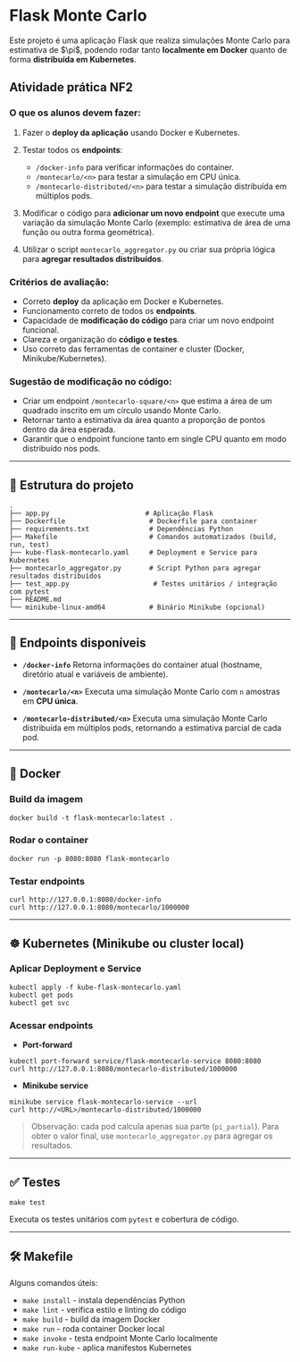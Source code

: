 # Flask Monte Carlo

Este projeto é uma aplicação Flask que realiza simulações Monte Carlo para estimativa de \$\pi\$, podendo rodar tanto **localmente em Docker** quanto de forma **distribuída em Kubernetes**.

## Atividade prática NF2

### O que os alunos devem fazer:

1. Fazer o **deploy da aplicação** usando Docker e Kubernetes.
2. Testar todos os **endpoints**:

   * `/docker-info` para verificar informações do container.
   * `/montecarlo/<n>` para testar a simulação em CPU única.
   * `/montecarlo-distributed/<n>` para testar a simulação distribuída em múltiplos pods.
3. Modificar o código para **adicionar um novo endpoint** que execute uma variação da simulação Monte Carlo (exemplo: estimativa de área de uma função ou outra forma geométrica).
4. Utilizar o script `montecarlo_aggregator.py` ou criar sua própria lógica para **agregar resultados distribuídos**.

### Critérios de avaliação:

* Correto **deploy** da aplicação em Docker e Kubernetes.
* Funcionamento correto de todos os **endpoints**.
* Capacidade de **modificação do código** para criar um novo endpoint funcional.
* Clareza e organização do **código e testes**.
* Uso correto das ferramentas de container e cluster (Docker, Minikube/Kubernetes).

### Sugestão de modificação no código:

* Criar um endpoint `/montecarlo-square/<n>` que estima a área de um quadrado inscrito em um círculo usando Monte Carlo.
* Retornar tanto a estimativa da área quanto a proporção de pontos dentro da área esperada.
* Garantir que o endpoint funcione tanto em single CPU quanto em modo distribuído nos pods.


---

## 📝 Estrutura do projeto

```
.
├── app.py                        # Aplicação Flask
├── Dockerfile                     # Dockerfile para container
├── requirements.txt               # Dependências Python
├── Makefile                       # Comandos automatizados (build, run, test)
├── kube-flask-montecarlo.yaml     # Deployment e Service para Kubernetes
├── montecarlo_aggregator.py       # Script Python para agregar resultados distribuídos
├── test_app.py                     # Testes unitários / integração com pytest
├── README.md
└── minikube-linux-amd64           # Binário Minikube (opcional)
```

---

## 🚀 Endpoints disponíveis

* **`/docker-info`**
  Retorna informações do container atual (hostname, diretório atual e variáveis de ambiente).

* **`/montecarlo/<n>`**
  Executa uma simulação Monte Carlo com `n` amostras em **CPU única**.

* **`/montecarlo-distributed/<n>`**
  Executa uma simulação Monte Carlo distribuída em múltiplos pods, retornando a estimativa parcial de cada pod.

---

## 🐳 Docker

### Build da imagem

```
docker build -t flask-montecarlo:latest .
```

### Rodar o container

```
docker run -p 8080:8080 flask-montecarlo
```

### Testar endpoints

```
curl http://127.0.0.1:8080/docker-info
curl http://127.0.0.1:8080/montecarlo/1000000
```

---

## ☸️ Kubernetes (Minikube ou cluster local)

### Aplicar Deployment e Service

```
kubectl apply -f kube-flask-montecarlo.yaml
kubectl get pods
kubectl get svc
```

### Acessar endpoints

* **Port-forward**

```
kubectl port-forward service/flask-montecarlo-service 8080:8080
curl http://127.0.0.1:8080/montecarlo-distributed/1000000
```

* **Minikube service**

```
minikube service flask-montecarlo-service --url
curl http://<URL>/montecarlo-distributed/1000000
```

> Observação: cada pod calcula apenas sua parte (`pi_partial`). Para obter o valor final, use `montecarlo_aggregator.py` para agregar os resultados.

---

## ✅ Testes

```
make test
```

Executa os testes unitários com `pytest` e cobertura de código.

---

## 🛠 Makefile

Alguns comandos úteis:

* `make install` - instala dependências Python
* `make lint` - verifica estilo e linting do código
* `make build` - build da imagem Docker
* `make run` - roda container Docker local
* `make invoke` - testa endpoint Monte Carlo localmente
* `make run-kube` - aplica manifestos Kubernetes

